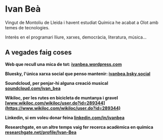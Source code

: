 # Ivan Beà

Vingut de Montoliu de Lleida i havent estudiat Química he acabat a Olot amb temes de tecnologies.

Interès en el programari lliure, xarxes, democràcia, literatura, música...

## A vegades faig coses

**Web que recull una mica de tot: [ivanbea.wordpress.com](https://ivanbea.wordpress.com/)**

**Bluesky, l'única xarxa social que penso mantenir: [ivanbea.bsky.social](https://bsky.app/profile/ivanbea.bsky.social)**

**Soundcloud, per penjar-hi alguna creació musical [soundcloud.com/ivan_bea](https://soundcloud.com/ivan_bea)**

**Wikiloc, per les rutes en bicicleta de muntanya i gravel [www.wikiloc.com/wikiloc/user.do?id=289344](https://www.wikiloc.com/wikiloc/user.do?id=289344)**

**Linkedin, si em voleu donar feina [linkedin.com/in/ivanbea](https://www.linkedin.com/in/ivanbea)**

**Researchgate, en un altre temps vaig fer recerca acadèmica en química [researchgate.net/profile/Ivan-Bea](https://www.researchgate.net/profile/Ivan-Bea)**

